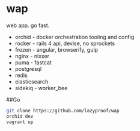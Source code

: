 wap
===

web app. go fast.

* orchid - docker orchestration tooling and config
* rocker - rails 4 api, devise, no sprockets
* frozen - angular, browserify, gulp
* nginx - nixxer
* puma - fastcat
* postgresql
* redis
* elasticsearch
* sidekiq - worker_bee


##Go
```sh
git clone https://github.com/lazyproof/wap
orchid dev
vagrant up
```
